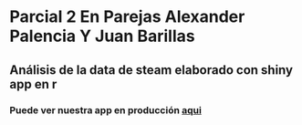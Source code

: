 # Parcial 2 En Parejas Alexander Palencia Y Juan Barillas
## Análisis de la data de steam elaborado con shiny app en r
### Puede ver nuestra app en producción [aqui](https://alexanderpalencia.shinyapps.io/ShinySteam/)
